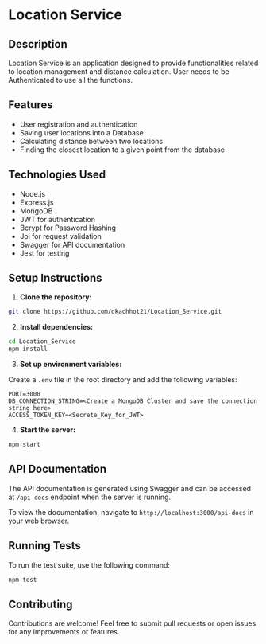 # Location Service

## Description

Location Service is an application designed to provide functionalities related to location management and distance calculation. User needs to be Authenticated to use all the functions.

## Features

- User registration and authentication
- Saving user locations into a Database
- Calculating distance between two locations
- Finding the closest location to a given point from the database

## Technologies Used

- Node.js
- Express.js
- MongoDB
- JWT for authentication
- Bcrypt for Password Hashing
- Joi for request validation
- Swagger for API documentation
- Jest for testing

## Setup Instructions

1. **Clone the repository:**

```bash
git clone https://github.com/dkachhot21/Location_Service.git
```

2. **Install dependencies:**

```bash
cd Location_Service
npm install
```

3. **Set up environment variables:**

Create a `.env` file in the root directory and add the following variables:

```plaintext
PORT=3000
DB_CONNECTION_STRING=<Create a MongoDB Cluster and save the connection string here>
ACCESS_TOKEN_KEY=<Secrete_Key_for_JWT>
```

4. **Start the server:**

```bash
npm start
```

## API Documentation

The API documentation is generated using Swagger and can be accessed at `/api-docs` endpoint when the server is running.

To view the documentation, navigate to `http://localhost:3000/api-docs` in your web browser.

## Running Tests

To run the test suite, use the following command:

```bash
npm test
```

## Contributing

Contributions are welcome! Feel free to submit pull requests or open issues for any improvements or features.